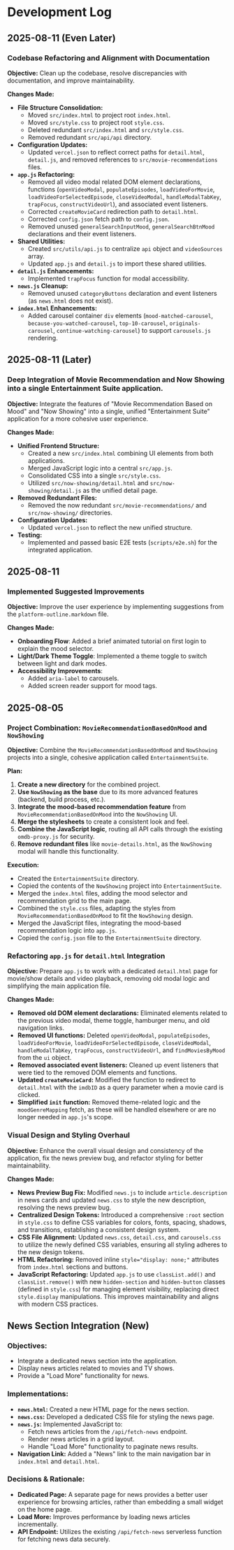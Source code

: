 # Development Log

## 2025-08-11 (Even Later)

### Codebase Refactoring and Alignment with Documentation

**Objective:** Clean up the codebase, resolve discrepancies with documentation, and improve maintainability.

**Changes Made:**

*   **File Structure Consolidation:**
    *   Moved `src/index.html` to project root `index.html`.
    *   Moved `src/style.css` to project root `style.css`.
    *   Deleted redundant `src/index.html` and `src/style.css`.
    *   Removed redundant `src/api/api` directory.
*   **Configuration Updates:**
    *   Updated `vercel.json` to reflect correct paths for `detail.html`, `detail.js`, and removed references to `src/movie-recommendations` files.
*   **`app.js` Refactoring:**
    *   Removed all video modal related DOM element declarations, functions (`openVideoModal`, `populateEpisodes`, `loadVideoForMovie`, `loadVideoForSelectedEpisode`, `closeVideoModal`, `handleModalTabKey`, `trapFocus`, `constructVideoUrl`), and associated event listeners.
    *   Corrected `createMovieCard` redirection path to `detail.html`.
    *   Corrected `config.json` fetch path to `config.json`.
    *   Removed unused `generalSearchInputMood`, `generalSearchBtnMood` declarations and their event listeners.
*   **Shared Utilities:**
    *   Created `src/utils/api.js` to centralize `api` object and `videoSources` array.
    *   Updated `app.js` and `detail.js` to import these shared utilities.
*   **`detail.js` Enhancements:**
    *   Implemented `trapFocus` function for modal accessibility.
*   **`news.js` Cleanup:**
    *   Removed unused `categoryButtons` declaration and event listeners (as `news.html` does not exist).
*   **`index.html` Enhancements:**
    *   Added carousel container `div` elements (`mood-matched-carousel`, `because-you-watched-carousel`, `top-10-carousel`, `originals-carousel`, `continue-watching-carousel`) to support `carousels.js` rendering.

## 2025-08-11 (Later)

### Deep Integration of Movie Recommendation and Now Showing into a single Entertainment Suite application.

**Objective:** Integrate the features of "Movie Recommendation Based on Mood" and "Now Showing" into a single, unified "Entertainment Suite" application for a more cohesive user experience.

**Changes Made:**

*   **Unified Frontend Structure:**
    *   Created a new `src/index.html` combining UI elements from both applications.
    *   Merged JavaScript logic into a central `src/app.js`.
    *   Consolidated CSS into a single `src/style.css`.
    *   Utilized `src/now-showing/detail.html` and `src/now-showing/detail.js` as the unified detail page.
*   **Removed Redundant Files:**
    *   Removed the now redundant `src/movie-recommendations/` and `src/now-showing/` directories.
*   **Configuration Updates:**
    *   Updated `vercel.json` to reflect the new unified structure.
*   **Testing:**
    *   Implemented and passed basic E2E tests (`scripts/e2e.sh`) for the integrated application.


## 2025-08-11

### Implemented Suggested Improvements

**Objective:** Improve the user experience by implementing suggestions from the `platform-outline.markdown` file.

**Changes Made:**

*   **Onboarding Flow**: Added a brief animated tutorial on first login to explain the mood selector.
*   **Light/Dark Theme Toggle**: Implemented a theme toggle to switch between light and dark modes.
*   **Accessibility Improvements**:
    *   Added `aria-label` to carousels.
    *   Added screen reader support for mood tags.

## 2025-08-05

### Project Combination: `MovieRecommendationBasedOnMood` and `NowShowing`

**Objective:** Combine the `MovieRecommendationBasedOnMood` and `NowShowing` projects into a single, cohesive application called `EntertainmentSuite`.

**Plan:**

1.  **Create a new directory** for the combined project.
2.  **Use `NowShowing` as the base** due to its more advanced features (backend, build process, etc.).
3.  **Integrate the mood-based recommendation feature** from `MovieRecommendationBasedOnMood` into the `NowShowing` UI.
4.  **Merge the stylesheets** to create a consistent look and feel.
5.  **Combine the JavaScript logic**, routing all API calls through the existing `omdb-proxy.js` for security.
6.  **Remove redundant files** like `movie-details.html`, as the `NowShowing` modal will handle this functionality.

**Execution:**

*   Created the `EntertainmentSuite` directory.
*   Copied the contents of the `NowShowing` project into `EntertainmentSuite`.
*   Merged the `index.html` files, adding the mood selector and recommendation grid to the main page.
*   Combined the `style.css` files, adapting the styles from `MovieRecommendationBasedOnMood` to fit the `NowShowing` design.
*   Merged the JavaScript files, integrating the mood-based recommendation logic into `app.js`.
*   Copied the `config.json` file to the `EntertainmentSuite` directory.

### Refactoring `app.js` for `detail.html` Integration

**Objective:** Prepare `app.js` to work with a dedicated `detail.html` page for movie/show details and video playback, removing old modal logic and simplifying the main application file.

**Changes Made:**

*   **Removed old DOM element declarations:** Eliminated elements related to the previous video modal, theme toggle, hamburger menu, and old navigation links.
*   **Removed UI functions:** Deleted `openVideoModal`, `populateEpisodes`, `loadVideoForMovie`, `loadVideoForSelectedEpisode`, `closeVideoModal`, `handleModalTabKey`, `trapFocus`, `constructVideoUrl`, and `findMoviesByMood` from the `ui` object.
*   **Removed associated event listeners:** Cleaned up event listeners that were tied to the removed DOM elements and functions.
*   **Updated `createMovieCard`:** Modified the function to redirect to `detail.html` with the `imdbID` as a query parameter when a movie card is clicked.
*   **Simplified `init` function:** Removed theme-related logic and the `moodGenreMapping` fetch, as these will be handled elsewhere or are no longer needed in `app.js`'s scope.

### Visual Design and Styling Overhaul

**Objective:** Enhance the overall visual design and consistency of the application, fix the news preview bug, and refactor styling for better maintainability.

**Changes Made:**

*   **News Preview Bug Fix:** Modified `news.js` to include `article.description` in news cards and updated `news.css` to style the new description, resolving the news preview bug.
*   **Centralized Design Tokens:** Introduced a comprehensive `:root` section in `style.css` to define CSS variables for colors, fonts, spacing, shadows, and transitions, establishing a consistent design system.
*   **CSS File Alignment:** Updated `news.css`, `detail.css`, and `carousels.css` to utilize the newly defined CSS variables, ensuring all styling adheres to the new design tokens.
*   **HTML Refactoring:** Removed inline `style="display: none;"` attributes from `index.html` sections and buttons.
*   **JavaScript Refactoring:** Updated `app.js` to use `classList.add()` and `classList.remove()` with new `hidden-section` and `hidden-button` classes (defined in `style.css`) for managing element visibility, replacing direct `style.display` manipulations. This improves maintainability and aligns with modern CSS practices.

## News Section Integration (New)

### Objectives:
*   Integrate a dedicated news section into the application.
*   Display news articles related to movies and TV shows.
*   Provide a "Load More" functionality for news.

### Implementations:
*   **`news.html`:** Created a new HTML page for the news section.
*   **`news.css`:** Developed a dedicated CSS file for styling the news page.
*   **`news.js`:** Implemented JavaScript to:
    *   Fetch news articles from the `/api/fetch-news` endpoint.
    *   Render news articles in a grid layout.
    *   Handle "Load More" functionality to paginate news results.
*   **Navigation Link:** Added a "News" link to the main navigation bar in `index.html` and `detail.html`.

### Decisions & Rationale:
*   **Dedicated Page:** A separate page for news provides a better user experience for browsing articles, rather than embedding a small widget on the home page.
*   **Load More:** Improves performance by loading news articles incrementally.
*   **API Endpoint:** Utilizes the existing `/api/fetch-news` serverless function for fetching news data securely.